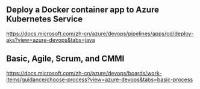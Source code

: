 ## Deploy a Docker container app to Azure Kubernetes Service
https://docs.microsoft.com/zh-cn/azure/devops/pipelines/apps/cd/deploy-aks?view=azure-devops&tabs=java  


## Basic, Agile, Scrum, and CMMI
https://docs.microsoft.com/zh-cn/azure/devops/boards/work-items/guidance/choose-process?view=azure-devops&tabs=basic-process  
